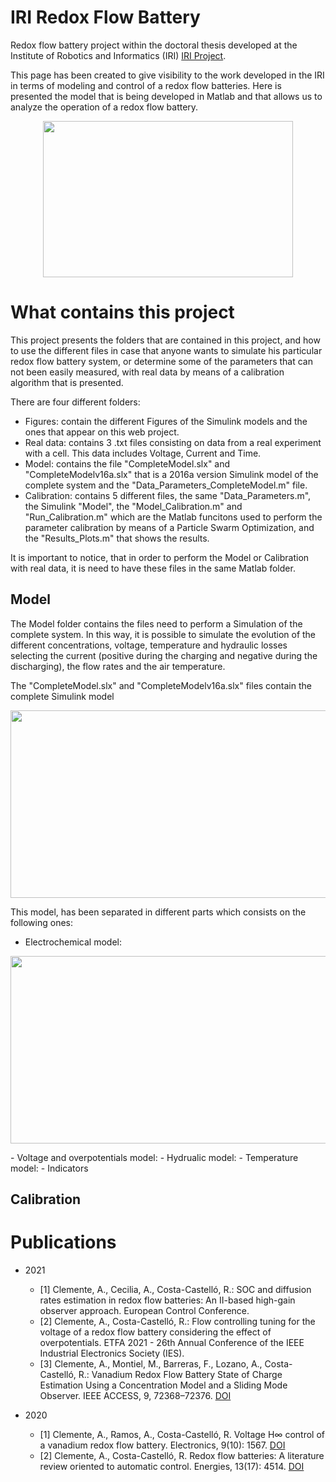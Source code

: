 # IRI Redox Flow Battery
Redox flow battery project within the doctoral thesis developed at the Institute of Robotics and Informatics (IRI) [IRI Project](https://sites.google.com/view/flowbat2021iri/pti-flowbat-iri?authuser=0).

This page has been created to give visibility to the work developed in the IRI in terms of modeling and control of a redox flow batteries. Here is presented the model that is being developed in Matlab and that allows us to analyze the operation of a redox flow battery.

<p align="center">
  <img width="400" height="250" src="https://github.com/AlecleonUPC/IRI-Redox-Flow-Battery/blob/master/Project_GITHUB/Figures/RFB_Scheme.JPG">
</p>

# What contains this project
This project presents the folders that are contained in this project, and how to use the different files in case that anyone wants to simulate his particular redox flow battery system, or determine some of the parameters that can not been easily measured, with real data by means of a calibration algorithm that is presented.

There are four different folders:
- Figures: contain the different Figures of the Simulink models and the ones that appear on this web project.
- Real data: contains 3 .txt files consisting on data from a real experiment with a cell. This data includes Voltage, Current and Time.
- Model: contains the file "CompleteModel.slx" and "CompleteModelv16a.slx" that is a 2016a version Simulink model of the complete system and the "Data_Parameters_CompleteModel.m" file.
- Calibration: contains 5 different files, the same "Data_Parameters.m", the Simulink "Model", the "Model_Calibration.m" and "Run_Calibration.m" which are the Matlab funcitons used to perform the parameter calibration by means of a Particle Swarm Optimization, and the "Results_Plots.m" that shows the results.

It is important to notice, that in order to perform the Model or Calibration with real data, it is need to have these files in the same Matlab folder.

## Model
The Model folder contains the files need to perform a Simulation of the complete system. In this way, it is possible to simulate the evolution of the different concentrations, voltage, temperature and hydraulic losses selecting the current (positive during the charging and negative during the discharging), the flow rates and the air temperature.

The "CompleteModel.slx" and "CompleteModelv16a.slx" files contain the complete Simulink model
<p align="center">
  <img width="700" height="300" src="https://github.com/AlecleonUPC/IRI-Redox-Flow-Battery/blob/master/Project_GITHUB/Figures/CompleteModel.JPG">
</p>

This model, has been separated in different parts which consists on the following ones:

- Electrochemical model: 
<p align="center">
  <img width="700" height="300" src="https://github.com/AlecleonUPC/IRI-Redox-Flow-Battery/blob/master/Project_GITHUB/Figures/CompleteModel.JPG">
</p>
- Voltage and overpotentials model:
- Hydrualic model:
- Temperature model:
- Indicators



## Calibration

# Publications

- 2021
  - [1] Clemente, A., Cecilia, A., Costa-Castelló, R.: SOC and diffusion rates estimation in redox flow batteries: An II-based high-gain observer approach. European Control Conference.
  - [2] Clemente, A., Costa-Castelló, R.: Flow controlling tuning for the voltage of a redox flow battery considering the effect of overpotentials. ETFA 2021 - 26th Annual Conference of the IEEE Industrial Electronics Society (IES).
  - [3] Clemente, A., Montiel, M., Barreras, F., Lozano, A., Costa-Castelló, R.: Vanadium Redox Flow Battery State of Charge Estimation Using a Concentration Model and a Sliding Mode Observer. IEEE ACCESS, 9, 72368–72376. [DOI](https://ieeexplore.ieee.org/document/9427541/)
 
- 2020
  - [1] Clemente, A., Ramos, A., Costa-Castelló, R. Voltage H∞ control of a vanadium redox flow battery. Electronics, 9(10): 1567. [DOI](https://doi.org/10.3390/electronics9101567)
  - [2] Clemente, A., Costa-Castelló, R. Redox flow batteries: A literature review oriented to automatic control. Energies, 13(17): 4514. [DOI](https://doi.org/10.3390/en13174514)
